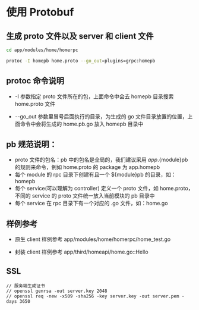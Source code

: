 # 使用 Protobuf

## 生成 proto 文件以及 server 和 client 文件

```bash
cd app/modules/home/homerpc

protoc -I homepb home.proto --go_out=plugins=grpc:homepb
```

## protoc 命令说明

* -I 参数指定 proto 文件所在的包，上面命令中会去 homepb 目录搜索 home.proto 文件

* --go_out 参数里冒号后面执行的目录，为生成的 go 文件目录放置的位置，上面命令中会将生成的 home.pb.go 放入 homepb 目录中

## pb 规范说明：

* proto 文件的包名：pb 中的包名是全局的，我们建议采用 ${app}.${module}pb 的规则来命令，例如 home.proto 的 package 为 app.homepb
* 每个 module 的 rpc 目录下创建有且一个 ${module}pb 的目录，如：homepb
* 每个 service(可以理解为 controller) 定义一个 proto 文件，如 home.proto，不同的 service 的 proto 文件统一放入当前模块的 pb 目录中
* 每个 service 在 rpc 目录下有一个对应的 .go 文件，如：home.go

## 样例参考

* 原生 client 样例参考 app/modules/home/homerpc/home_test.go

* 封装 client 样例参考 app/third/homeapi/home.go::Hello

## SSL

```
// 服务端生成证书
// openssl genrsa -out server.key 2048
// openssl req -new -x509 -sha256 -key server.key -out server.pem -days 3650

```
